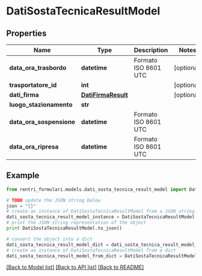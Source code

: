 # DatiSostaTecnicaResultModel


## Properties
Name | Type | Description | Notes
------------ | ------------- | ------------- | -------------
**data_ora_trasbordo** | **datetime** | Formato ISO 8601 UTC | [optional] 
**trasportatore_id** | **int** |  | [optional] 
**dati_firma** | [**DatiFirmaResult**](DatiFirmaResult.md) |  | [optional] 
**luogo_stazionamento** | **str** |  | 
**data_ora_sospensione** | **datetime** | Formato ISO 8601 UTC | 
**data_ora_ripresa** | **datetime** | Formato ISO 8601 UTC | 

## Example

```python
from rentri_formulari.models.dati_sosta_tecnica_result_model import DatiSostaTecnicaResultModel

# TODO update the JSON string below
json = "{}"
# create an instance of DatiSostaTecnicaResultModel from a JSON string
dati_sosta_tecnica_result_model_instance = DatiSostaTecnicaResultModel.from_json(json)
# print the JSON string representation of the object
print DatiSostaTecnicaResultModel.to_json()

# convert the object into a dict
dati_sosta_tecnica_result_model_dict = dati_sosta_tecnica_result_model_instance.to_dict()
# create an instance of DatiSostaTecnicaResultModel from a dict
dati_sosta_tecnica_result_model_from_dict = DatiSostaTecnicaResultModel.from_dict(dati_sosta_tecnica_result_model_dict)
```
[[Back to Model list]](../README.md#documentation-for-models) [[Back to API list]](../README.md#documentation-for-api-endpoints) [[Back to README]](../README.md)


